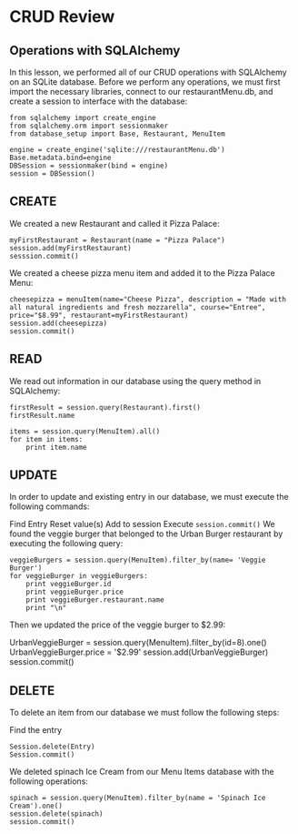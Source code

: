 # CRUD Review
## Operations with SQLAlchemy
In this lesson, we performed all of our CRUD operations with SQLAlchemy on an SQLite database. Before we perform any operations, we must first import the necessary libraries, connect to our restaurantMenu.db, and create a session to interface with the database:
```
from sqlalchemy import create_engine
from sqlalchemy.orm import sessionmaker
from database_setup import Base, Restaurant, MenuItem

engine = create_engine('sqlite:///restaurantMenu.db')
Base.metadata.bind=engine
DBSession = sessionmaker(bind = engine)
session = DBSession()
```
## CREATE
We created a new Restaurant and called it Pizza Palace:
```
myFirstRestaurant = Restaurant(name = "Pizza Palace")
session.add(myFirstRestaurant)
sesssion.commit()
```
We created a cheese pizza menu item and added it to the Pizza Palace Menu:
```
cheesepizza = menuItem(name="Cheese Pizza", description = "Made with all natural ingredients and fresh mozzarella", course="Entree", price="$8.99", restaurant=myFirstRestaurant)
session.add(cheesepizza)
session.commit()
```
## READ
We read out information in our database using the query method in SQLAlchemy:
```
firstResult = session.query(Restaurant).first()
firstResult.name

items = session.query(MenuItem).all()
for item in items:
    print item.name
```
## UPDATE
In order to update and existing entry in our database, we must execute the following commands:

Find Entry
Reset value(s)
Add to session
Execute `session.commit()`
We found the veggie burger that belonged to the Urban Burger restaurant by executing the following query:
```
veggieBurgers = session.query(MenuItem).filter_by(name= 'Veggie Burger')
for veggieBurger in veggieBurgers:
    print veggieBurger.id
    print veggieBurger.price
    print veggieBurger.restaurant.name
    print "\n"
```
Then we updated the price of the veggie burger to $2.99:

UrbanVeggieBurger = session.query(MenuItem).filter_by(id=8).one()
UrbanVeggieBurger.price = '$2.99'
session.add(UrbanVeggieBurger)
session.commit() 
## DELETE
To delete an item from our database we must follow the following steps:

Find the entry
```
Session.delete(Entry)
Session.commit()
```
We deleted spinach Ice Cream from our Menu Items database with the following operations:
```
spinach = session.query(MenuItem).filter_by(name = 'Spinach Ice Cream').one()
session.delete(spinach)
session.commit() 
```
